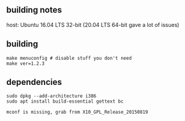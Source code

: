 ## building notes

host: Ubuntu 16.04 LTS 32-bit (20.04 LTS 64-bit gave a lot of issues)

## building
```
make menuconfig # disable stuff you don't need
make ver=1.2.3
```

## dependencies
```
sudo dpkg --add-architecture i386
sudo apt install build-essential gettext bc

mconf is missing, grab from X10_GPL_Release_20150819
```


